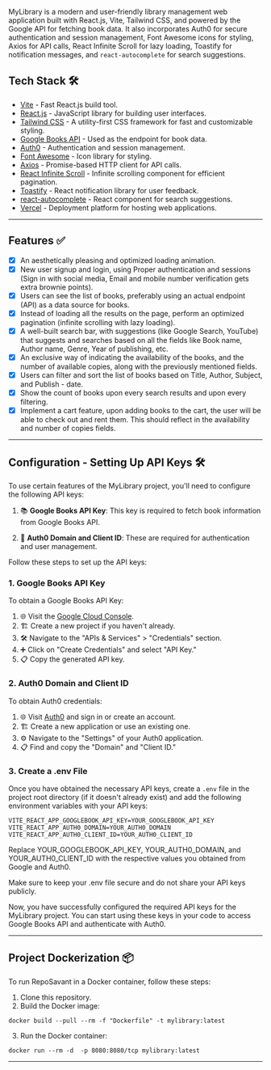 MyLibrary is a modern and user-friendly library management web application built with React.js, Vite, Tailwind CSS, and powered by the Google API for fetching book data. It also incorporates Auth0 for secure authentication and session management, Font Awesome icons for styling, Axios for API calls, React Infinite Scroll for lazy loading, Toastify for notification messages, and `react-autocomplete` for search suggestions.

## Tech Stack 🛠️

- [Vite](https://vitejs.dev/) - Fast React.js build tool.
- [React.js](https://reactjs.org/) - JavaScript library for building user interfaces.
- [Tailwind CSS](https://tailwindcss.com/) - A utility-first CSS framework for fast and customizable styling.
- [Google Books API](https://developers.google.com/books/docs/overview) - Used as the endpoint for book data.
- [Auth0](https://auth0.com/) - Authentication and session management.
- [Font Awesome](https://fontawesome.com/) - Icon library for styling.
- [Axios](https://axios-http.com/) - Promise-based HTTP client for API calls.
- [React Infinite Scroll](https://github.com/ankeetmaini/react-infinite-scroll-component) - Infinite scrolling component for efficient pagination.
- [Toastify](https://fkhadra.github.io/react-toastify/introduction/) - React notification library for user feedback.
- [react-autocomplete](https://github.com/reactjs/react-autocomplete) - React component for search suggestions.
- [Vercel](https://vercel.com/) - Deployment platform for hosting web applications.

---

## Features ✅

- [x] An aesthetically pleasing and optimized loading animation.
- [x] New user signup and login, using Proper authentication and sessions (Sign in with social media, Email and mobile number verification gets extra brownie points).
- [x] Users can see the list of books, preferably using an actual endpoint (API) as a data source for books.
- [x] Instead of loading all the results on the page, perform an optimized pagination (infinite scrolling with lazy loading).
- [x] A well-built search bar, with suggestions (like Google Search, YouTube) that suggests and searches based on all the fields like Book name, Author name, Genre, Year of publishing, etc.
- [x] An exclusive way of indicating the availability of the books, and the number of available copies, along with the previously mentioned fields.
- [x] Users can filter and sort the list of books based on Title, Author, Subject, and Publish - date.
- [x] Show the count of books upon every search results and upon every filtering.
- [x] Implement a cart feature, upon adding books to the cart, the user will be able to check out and rent them. This should reflect in the availability and number of copies fields.

---

## Configuration - Setting Up API Keys 🛠️

To use certain features of the MyLibrary project, you'll need to configure the following API keys:

1. 📚 **Google Books API Key**: This key is required to fetch book information from Google Books API.

2. 🔐 **Auth0 Domain and Client ID**: These are required for authentication and user management.

Follow these steps to set up the API keys:

### 1. Google Books API Key

To obtain a Google Books API Key:

1. 🌐 Visit the [Google Cloud Console](https://console.cloud.google.com/).
2. 🏗️ Create a new project if you haven't already.
3. 🛠️ Navigate to the "APIs & Services" > "Credentials" section.
4. ➕ Click on "Create Credentials" and select "API Key."
5. 📋 Copy the generated API key.

### 2. Auth0 Domain and Client ID

To obtain Auth0 credentials:

1. 🌐 Visit [Auth0](https://auth0.com/) and sign in or create an account.
2. 🏗️ Create a new application or use an existing one.
3. ⚙️ Navigate to the "Settings" of your Auth0 application.
4. 📋 Find and copy the "Domain" and "Client ID."

### 3. Create a .env File

Once you have obtained the necessary API keys, create a `.env` file in the project root directory (if it doesn't already exist) and add the following environment variables with your API keys:

```env
VITE_REACT_APP_GOOGLEBOOK_API_KEY=YOUR_GOOGLEBOOK_API_KEY
VITE_REACT_APP_AUTH0_DOMAIN=YOUR_AUTH0_DOMAIN
VITE_REACT_APP_AUTH0_CLIENT_ID=YOUR_AUTH0_CLIENT_ID
```

Replace YOUR_GOOGLEBOOK_API_KEY, YOUR_AUTH0_DOMAIN, and YOUR_AUTH0_CLIENT_ID with the respective values you obtained from Google and Auth0.

Make sure to keep your .env file secure and do not share your API keys publicly.

Now, you have successfully configured the required API keys for the MyLibrary project. You can start using these keys in your code to access Google Books API and authenticate with Auth0.

---

## Project Dockerization 📦

To run RepoSavant in a Docker container, follow these steps:

1. Clone this repository.
2. Build the Docker image:

```bash[]
docker build --pull --rm -f "Dockerfile" -t mylibrary:latest
```

3. Run the Docker container:

```bash[]
docker run --rm -d  -p 8080:8080/tcp mylibrary:latest
```

---
